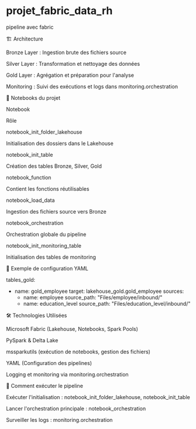 # projet_fabric_data_rh
pipeline avec fabric


🏗️ Architecture

Bronze Layer : Ingestion brute des fichiers source

Silver Layer : Transformation et nettoyage des données

Gold Layer : Agrégation et préparation pour l'analyse

Monitoring : Suivi des exécutions et logs dans monitoring.orchestration

📘 Notebooks du projet

Notebook

Rôle

notebook_init_folder_lakehouse

Initialisation des dossiers dans le Lakehouse

notebook_init_table

Création des tables Bronze, Silver, Gold

notebook_function

Contient les fonctions réutilisables

notebook_load_data

Ingestion des fichiers source vers Bronze

notebook_orchestration

Orchestration globale du pipeline

notebook_init_monitoring_table

Initialisation des tables de monitoring

📂 Exemple de configuration YAML

tables_gold:
  - name: gold_employee
    target: lakehouse_gold.gold_employee
    sources:
      - name: employee
        source_path: "Files/employee/inbound/"
      - name: education_level
        source_path: "Files/education_level/inbound/"

🛠️ Technologies Utilisées

Microsoft Fabric (Lakehouse, Notebooks, Spark Pools)

PySpark & Delta Lake

mssparkutils (exécution de notebooks, gestion des fichiers)

YAML (Configuration des pipelines)

Logging et monitoring via monitoring.orchestration

📌 Comment exécuter le pipeline

Exécuter l'initialisation : notebook_init_folder_lakehouse, notebook_init_table

Lancer l'orchestration principale : notebook_orchestration

Surveiller les logs : monitoring.orchestration
